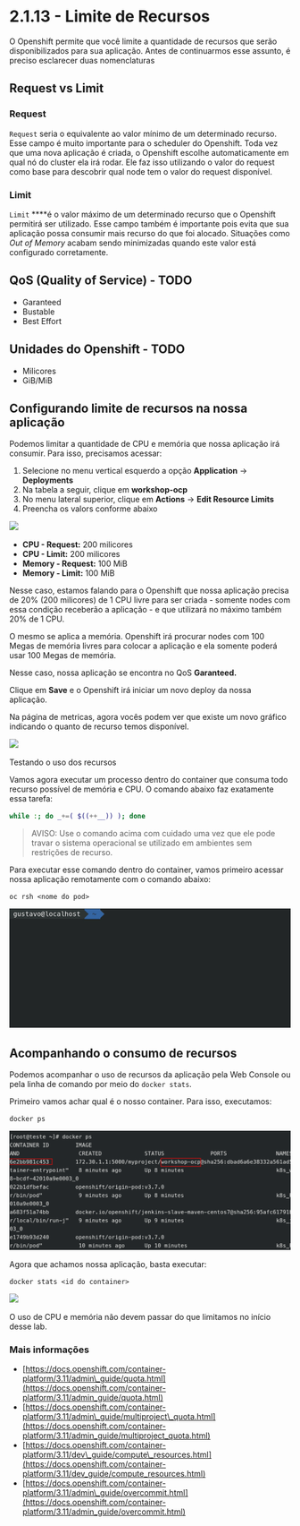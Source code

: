 # 2.1.13 - Limite de Recursos

O Openshift permite que você limite a quantidade de recursos que serão disponibilizados para sua aplicação. Antes de continuarmos esse assunto, é preciso esclarecer duas nomenclaturas

## Request vs Limit

### **Request**

`Request` seria o equivalente ao valor mínimo de um determinado recurso. Esse campo é muito importante para o scheduler do Openshift. Toda vez que uma nova aplicação é criada, o Openshift escolhe automaticamente em qual nó do cluster ela irá rodar. Ele faz isso utilizando o valor do request como base para descobrir qual node tem o valor do request disponível.

### **Limit**

`Limit` ****é o valor máximo de um determinado recurso que o Openshift permitirá ser utilizado. Esse campo também é importante pois evita que sua aplicação possa consumir mais recurso do que foi alocado. Situações como _Out of Memory_ acabam sendo minimizadas quando este valor está configurado corretamente.

## QoS \(Quality of Service\) - TODO

* Garanteed
* Bustable
* Best Effort

## Unidades do Openshift - TODO

* Milicores
* GiB/MiB

## Configurando limite de recursos na nossa aplicação

Podemos limitar a quantidade de CPU e memória que nossa aplicação irá consumir. Para isso, precisamos acessar:

1. Selecione no menu vertical esquerdo a opção **Application** -&gt; **Deployments**
2. Na tabela a seguir, clique em **workshop-ocp**
3. No menu lateral superior, clique em **Actions** -&gt; **Edit Resource Limits**
4. Preencha os valors conforme abaixo

![](https://raw.githubusercontent.com/guaxinim/test-drive-openshift/master/gitbook/assets/selection_030-1.png)

* **CPU - Request:** 200 milicores
* **CPU - Limit:** 200 milicores
* **Memory - Request:** 100 MiB
* **Memory - Limit:** 100 MiB

Nesse caso, estamos falando para o Openshift que nossa aplicação precisa de 20% \(200 milicores\) de 1 CPU livre para ser criada - somente nodes com essa condição receberão a aplicação - e que utilizará no máximo também 20% de 1 CPU.

O mesmo se aplica a memória. Openshift irá procurar nodes com 100 Megas de memória livres para colocar a aplicação e ela somente poderá usar 100 Megas de memória.

Nesse caso, nossa aplicação se encontra no QoS **Garanteed.** 

Clique em **Save** e o Openshift irá iniciar um novo deploy da nossa aplicação.

Na página de metricas, agora vocês podem ver que existe um novo gráfico indicando o quanto de recurso temos disponível.

![](https://raw.githubusercontent.com/guaxinim/test-drive-openshift/master/gitbook/assets/selection_031-1.png)

Testando o uso dos recursos

Vamos agora executar um processo dentro do container que consuma todo recurso possível de memória e CPU. O comando abaixo faz exatamente essa tarefa:

```bash
while :; do _+=( $((++__)) ); done
```

> AVISO: Use o comando acima com cuidado uma vez que ele pode travar o sistema operacional se utilizado em ambientes sem restrições de recurso.

Para executar esse comando dentro do container, vamos primeiro acessar nossa aplicação remotamente com o comando abaixo:

```text
oc rsh <nome do pod>
```

![](https://raw.githubusercontent.com/guaxinim/test-drive-openshift/master/gitbook/assets/quota-1.gif)

## Acompanhando o consumo de recursos

Podemos acompanhar o uso de recursos da aplicação pela Web Console ou pela linha de comando por meio do `docker stats`.

Primeiro vamos achar qual é o nosso container. Para isso, executamos:

```text
docker ps
```

![](https://raw.githubusercontent.com/guaxinim/test-drive-openshift/master/gitbook/assets/selection_294.png)

Agora que achamos nossa aplicação, basta executar:

```text
docker stats <id do container>
```

![](https://raw.githubusercontent.com/guaxinim/test-drive-openshift/master/gitbook/assets/selection_295-1.png)

O uso de CPU e memória não devem passar do que limitamos no início desse lab.

### Mais informações

* [https://docs.openshift.com/container-platform/3.11/admin\_guide/quota.html](https://docs.openshift.com/container-platform/3.11/admin_guide/quota.html)
* [https://docs.openshift.com/container-platform/3.11/admin\_guide/multiproject\_quota.html](https://docs.openshift.com/container-platform/3.11/admin_guide/multiproject_quota.html)
* [https://docs.openshift.com/container-platform/3.11/dev\_guide/compute\_resources.html](https://docs.openshift.com/container-platform/3.11/dev_guide/compute_resources.html)
* [https://docs.openshift.com/container-platform/3.11/admin\_guide/overcommit.html](https://docs.openshift.com/container-platform/3.11/admin_guide/overcommit.html)

